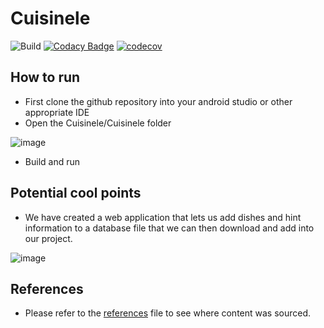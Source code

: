 # Cuisinele
![Build](https://github.com/Axiomatic314/Cuisinele/actions/workflows/gradle.yml/badge.svg)
[![Codacy Badge](https://app.codacy.com/project/badge/Grade/dadfca67fb954b07a750243a9c4a5c1a)](https://www.codacy.com/gh/Axiomatic314/Cuisinele/dashboard?utm_source=github.com&amp;utm_medium=referral&amp;utm_content=Axiomatic314/Cuisinele&amp;utm_campaign=Badge_Grade)
[![codecov](https://codecov.io/gh/Axiomatic314/Cuisinele/branch/master/graph/badge.svg?token=F5AI9XYK7D)](https://codecov.io/gh/Axiomatic314/Cuisinele)

## How to run

-    First clone the github repository into your android studio or other appropriate IDE
-    Open the Cuisinele/Cuisinele folder

![image](https://user-images.githubusercontent.com/109326678/186302190-1c47226e-f52a-4978-a5b5-03b1cc08b853.png)  

-    Build and run  

## Potential cool points

-    We have created a web application that lets us add dishes and hint information to a database file that we can then download and add into our project.

![image](https://user-images.githubusercontent.com/109326678/186302609-5c364924-b4c5-486b-a162-94c9473971dd.png)
   
## References

-    Please refer to the [references](reference.md) file to see where content was sourced.
